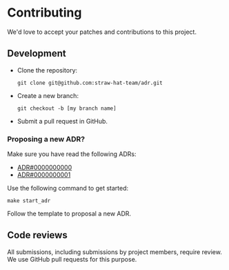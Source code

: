 # Contributing

We'd love to accept your patches and contributions to this project.

## Development

- Clone the repository:

  ```shell
  git clone git@github.com:straw-hat-team/adr.git
  ```

- Create a new branch:

  ```shell
  git checkout -b [my branch name]
  ```

- Submit a pull request in GitHub.

### Proposing a new ADR?

Make sure you have read the following ADRs:

- [ADR#0000000000](./src/adrs/0000000000/README.md)
- [ADR#0000000001](./src/adrs/0000000001/README.md)

Use the following command to get started:

```shell
make start_adr
```

Follow the template to proposal a new ADR.

## Code reviews

All submissions, including submissions by project members, require review. We
use GitHub pull requests for this purpose.
